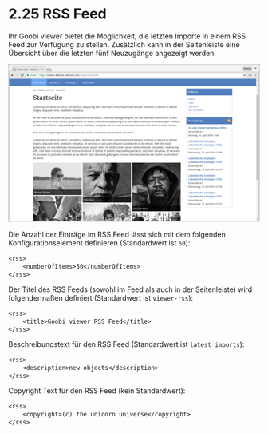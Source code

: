 # 2.25 RSS Feed

Ihr Goobi viewer bietet die Möglichkeit, die letzten Importe in einem RSS Feed zur Verfügung zu stellen. Zusätzlich kann in der Seitenleiste eine Übersicht über die letzten fünf Neuzugänge angezeigt werden.

![Neuzug&#xE4;nge auf der Startseite](../.gitbook/assets/neuzugaenge.png)

Die Anzahl der Einträge im RSS Feed lässt sich mit dem folgenden Konfigurationselement definieren \(Standardwert ist `50`\):

```markup
<rss>
    <numberOfItems>50</numberOfItems>
</rss>
```



Der Titel des RSS Feeds \(sowohl im Feed als auch in der Seitenleiste\) wird folgendermaßen definiert \(Standardwert ist `viewer-rss`\):

```markup
<rss>
    <title>Goobi viewer RSS Feed</title>
</rss>
```



Beschreibungstext für den RSS Feed \(Standardwert ist `latest imports`\):

```markup
<rss>
    <description>new objects</description>
</rss>
```



Copyright Text für den RSS Feed \(kein Standardwert\): 

```markup
<rss>
    <copyright>(c) the unicorn universe</copyright>
</rss>
```



